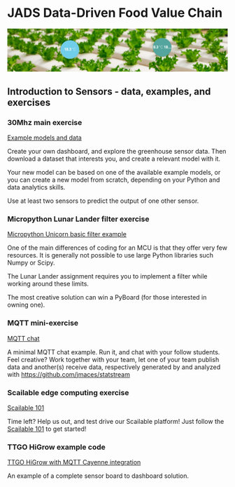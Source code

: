 # JADS Data-Driven Food Value Chain

![](images/sensor.png)

## Introduction to Sensors - data, examples, and exercises

### 30Mhz main exercise

[Example models and data](30mhz)

Create your own dashboard, and explore the greenhouse sensor data. Then download a dataset that interests you, and create a relevant model with it. 

Your new model can be based on one of the available example models, or you can create a new model from scratch, depending on your Python and data analytics skills. 

Use at least two sensors to predict the output of one other sensor.

### Micropython Lunar Lander filter exercise

[Micropython Unicorn basic filter example](micropython)

One of the main differences of coding for an MCU is that they offer very few resources. It is generally not possible to use large Python libraries such Numpy or Scipy.

The Lunar Lander assignment requires you to implement a filter while working around these limits.

The most creative solution can win a PyBoard (for those interested in owning one).

### MQTT mini-exercise

[MQTT chat](mqtt)

A minimal MQTT chat example. Run it, and chat with your follow students. Feel creative? Work together with your team, let one of your team publish data and another(s) receive data, respectively generated by and analyzed with https://github.com/jmaces/statstream

### Scailable edge computing exercise

[Scailable 101](https://github.com/scailable/sclbl-tutorials/blob/master/sclbl-101-getting-started/README.md)

Time left? Help us out, and test drive our Scailable platform! Just follow the [Scailable 101](https://github.com/scailable/sclbl-tutorials/blob/master/sclbl-101-getting-started/README.md) to get started! 

### TTGO HiGrow example code

[TTGO HiGrow with MQTT Cayenne integration](higrow)

An example of a complete sensor board to dashboard solution. 



